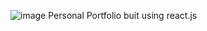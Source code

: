 ![image](https://github.com/user-attachments/assets/08672268-1504-4a97-bf40-e665acd12e03)
Personal Portfolio buit using react.js
